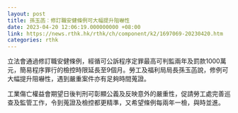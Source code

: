 ```yaml
---
layout: post
title: 孫玉菡︰修訂職安健條例可大幅提升阻嚇性
date: 2023-04-20 12:06:19.000000000 +08:00
link: https://news.rthk.hk/rthk/ch/component/k2/1697069-20230420.htm
categories: rthk
---
```


立法會通過修訂職安健條例，經循可公訴程序定罪最高可判監兩年及罰款1000萬元，簡易程序罪行的檢控時限延長至9個月。勞工及福利局局長孫玉菡說，修例可大幅提升阻嚇性，遇到嚴重案件亦有足夠時間蒐證。

工業傷亡權益會期望日後判刑可彰顯公義及反映意外的嚴重性，促請勞工處完善巡查及監管工作，令到蒐證及檢控都更精準，又希望條例每兩年一檢，與時並進。
